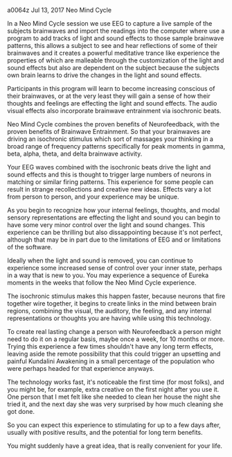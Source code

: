 a0064z
Jul 13, 2017
Neo Mind Cycle

In a Neo Mind Cycle session we use EEG to capture a live sample of the subjects brainwaves and import the readings into the computer where use a program to add tracks of light and sound effects to those sample brainwave patterns, this allows a subject to see and hear reflections of some of their brainwaves and it creates a powerful meditative trance like experience the properties of which are malleable through the customization of the light and sound effects but also are dependent on the subject because the subjects own brain learns to drive the changes in the light and sound effects.

Participants in this program will learn to become increasing conscious of their brainwaves, or at the very least they will gain a sense of how their thoughts and feelings are effecting the light and sound effects. The audio visual effects also incorporate brainwave entrainment via isochronic beats.

Neo Mind Cycle combines the proven benefits of Neurofeedback, with the proven benefits of Brainwave Entrainment. So that your brainwaves are driving an isochronic stimulus which sort of massages your thinking in a broad range of frequency patterns specifically for peak moments in gamma, beta, alpha, theta, and delta brainwave activity.

Your EEG waves combined with the isochronic beats drive the light and sound effects and this is thought to trigger large numbers of neurons in matching or similar firing patterns. This experience for some people can result in strange recollections and creative new ideas. Effects vary a lot from person to person, and your experience may be unique.

As you begin to recognize how your internal feelings, thoughts, and modal sensory representations are effecting the light and sound you can begin to have some very minor control over the light and sound changes. This experience can be thrilling but also dissappointing because it's not perfect, although that may be in part due to the limitations of EEG and or limitations of the software.

Ideally when the light and sound is removed, you can continue to experience some increased sense of control over your inner state, perhaps in a way that is new to you. You may experience a sequence of Eureka moments in the weeks that follow the Neo Mind Cycle experience.

The isochronic stimulus makes this happen faster, because neurons that fire together wire together, it begins to create links in the mind between brain regions, combining the visual, the auditory, the feeling, and any internal representations or thoughts you are having while using this technology.

To create real lasting change a person with Neurofeedback a person might need to do it on a regular basis, maybe once a week, for 10 months or more. Trying this experience a few times shouldn't have any long term effects, leaving aside the remote possibility that this could trigger an upsetting and painful Kundalini Awakening in a small percentage of the population who were perhaps headed for that experience anyways.

The technology works fast, it's noticeable the first time (for most folks), and you might be, for example, extra creative on the first night after you use it. One person that I met felt like she needed to clean her house the night she tried it, and the next day she was very surprised by how much cleaning she got done.

So you can expect this experience to stimulating for up to a few days after, usually with positive results, and the potential for long term benefits.

You might suddenly have a great idea, that is really convenient for your life.

